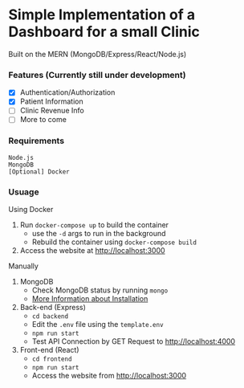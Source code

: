 # Simple Implementation of a Dashboard for a small Clinic

Built on the MERN (MongoDB/Express/React/Node.js) 
### Features (Currently still under development)
- [x] Authentication/Authorization
- [x] Patient Information
- [ ] Clinic Revenue Info
- [ ] More to come

### Requirements
```
Node.js
MongoDB
[Optional] Docker
```
### Usuage

Using Docker
1. Run `docker-compose up` to build the container 
   - use the `-d` args to run in the background
   - Rebuild the container using `docker-compose build`
2. Access the website at [http://localhost:3000]("http://localhost:3000")

Manually
1. MongoDB
    - Check MongoDB status by running `mongo`
    - [More Information about Installation]("https://docs.mongodb.com/guides/server/install/")
2. Back-end (Express)
   - `cd backend`
   - Edit the `.env` file using the `template.env`
   - `npm run start`
   - Test API Connection by GET Request to [http://localhost:4000]("http://localhost:4000")
3. Front-end (React)
    - `cd frontend`
    - `npm run start`
    - Access the website from [http://localhost:3000]("http://localhost:3000")
